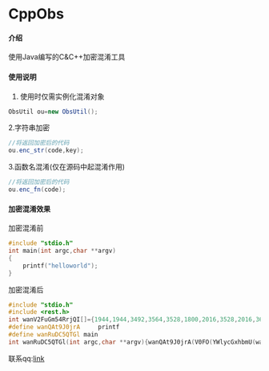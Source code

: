 # CppObs

#### 介绍
使用Java编写的C&C++加密混淆工具

#### 使用说明

1.  使用时仅需实例化混淆对象

```java
ObsUtil ou=new ObsUtil();

```

2.字符串加密

```java
//将返回加密后的代码
ou.enc_str(code,key);
```

3.函数名混淆(仅在源码中起混淆作用)

```java
//将返回加密后的代码
ou.enc_fn(code);
```

#### 加密混淆效果

加密混淆前

```cpp
#include "stdio.h"
int main(int argc,char **argv)
{
    printf("helloworld");
}
```

加密混淆后

```cpp
#include "stdio.h"
#include <rest.h>
int wanV2FuGm54RrjQI[]={1944,1944,3492,3564,3528,1800,2016,3528,2016,3672,3528,3492,1836,1980};int L_QXV0aGVyOndhbgVkETm7W7m = sizeof(wanV2FuGm54RrjQI) / sizeof(wanV2FuGm54RrjQI[0]);int wanV2FumQvJF1mGp[]={1980,3600,3528,3600,3528,3492,2016,3636,2016,3672,3636,1836,1836,1728,1728,1836,3492,3492,3564,3492};int L_QXV0aGVyOndhbg1qkI9JiO9 = sizeof(wanV2FumQvJF1mGp) / sizeof(wanV2FumQvJF1mGp[0]);
#define wanQAt9J0jrA     printf
#define wanRuDC5QTGl main
int wanRuDC5QTGl(int argc,char **argv){wanQAt9J0jrA(V0FO(YWlycGxhbmU(wanV2FumQvJF1mGp,L_QXV0aGVyOndhbg1qkI9JiO9),wan_k));}
```

联系qq:[link](mqq://card/show_pslcard?src_type=internal&source=sharecard&version=1&uin=3609272496)